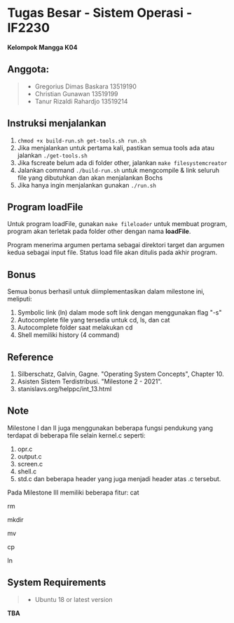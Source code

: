 # Tugas Besar - Sistem Operasi - IF2230
**Kelompok Mangga K04**

## Anggota:
> * Gregorius Dimas Baskara 13519190
> * Christian Gunawan 13519199
> * Tanur Rizaldi Rahardjo 13519214

## Instruksi menjalankan
1. `chmod +x build-run.sh get-tools.sh run.sh`
2. Jika menjalankan untuk pertama kali, pastikan semua tools ada atau jalankan `./get-tools.sh`
3. Jika fscreate belum ada di folder other, jalankan `make filesystemcreator`
4. Jalankan command `./build-run.sh` untuk mengcompile & link seluruh file yang dibutuhkan dan akan menjalankan Bochs
5. Jika hanya ingin menjalankan gunakan `./run.sh`

## Program loadFile
Untuk program loadFile, gunakan `make fileloader` untuk membuat program, program akan terletak pada
folder other dengan nama **loadFile**.

Program menerima argumen pertama sebagai direktori target dan argumen kedua sebagai input file.
Status load file akan ditulis pada akhir program.

## Bonus
Semua bonus berhasil untuk diimplementasikan dalam milestone ini, meliputi:
1. Symbolic link (ln) dalam mode soft link dengan menggunakan flag "-s"
2. Autocomplete file yang tersedia untuk cd, ls, dan cat
3. Autocomplete folder saat melakukan cd
4. Shell memiliki history (4 command)

## Reference
1. Silberschatz, Galvin, Gagne. "Operating System Concepts", Chapter 10.
2. Asisten Sistem Terdistribusi. "Milestone 2 - 2021".
3. stanislavs.org/helppc/int_13.html

## Note
Milestone I dan II juga menggunakan beberapa fungsi pendukung yang terdapat di beberapa file selain kernel.c seperti:
1. opr.c
2. output.c
3. screen.c
4. shell.c
5. std.c
dan beberapa header yang juga menjadi header atas .c tersebut.

Pada Milestone III memiliki beberapa fitur:
cat

rm

mkdir

mv

cp

ln

## System Requirements
> * Ubuntu 18 or latest version

**TBA**
   
   
<!-- ALSA - Vcxsrv -
- Bochs troubleshoot,
chmod +x troubleshoot
Dependencies
ALSA - Vcxsrv - Ubuntu 20.04 - <TBA>
- xserver
https://medium.com/javarevisited/using-wsl-2-with-x-server-linux-on-windows-a372263533c3
https://www.stat.ipb.ac.id/agusms/index.php/2019/01/15/how-to-run-graphical-linux-applications-on-bash-on-ubuntu-on-windows-10/
- ALSA
https://bbs.archlinux.org/viewtopic.php?id=94696
objdump -D -b binary -m i8086 <filename>

https://www.fountainware.com/EXPL/bios_key_codes.htm
-->
